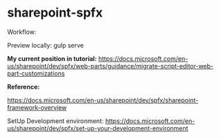 # sharepoint-spfx

Workflow:

Preview locally: gulp serve

<b>My current position in tutorial:</b>
https://docs.microsoft.com/en-us/sharepoint/dev/spfx/web-parts/guidance/migrate-script-editor-web-part-customizations

<b>Reference:</b>

https://docs.microsoft.com/en-us/sharepoint/dev/spfx/sharepoint-framework-overview

SetUp Development environment: https://docs.microsoft.com/en-us/sharepoint/dev/spfx/set-up-your-development-environment

#

